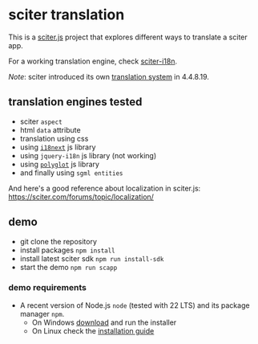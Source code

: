 # sciter translation

This is a [sciter.js](https://sciter.com/) project that explores different ways to translate a sciter app.

For a working translation engine, check [sciter-i18n](https://github.com/8ctopus/sciter-i18n).

_Note_: sciter introduced its own [translation system](https://github.com/c-smile/sciter-js-sdk/blob/main/docs/md/reactor/JSX-i18n.md) in 4.4.8.19.

## translation engines tested

- sciter `aspect`
- html `data` attribute
- translation using css
- using [`i18next`](https://github.com/i18next/i18next) js library
- using `jquery-i18n` js library (not working)
- using [`polyglot`](https://github.com/airbnb/polyglot.js) js library
- and finally using `sgml entities`

And here's a good reference about localization in sciter.js: https://sciter.com/forums/topic/localization/

## demo

- git clone the repository
- install packages `npm install`
- install latest sciter sdk `npm run install-sdk`
- start the demo `npm run scapp`

### demo requirements

- A recent version of Node.js `node` (tested with 22 LTS) and its package manager `npm`.
    - On Windows [download](https://nodejs.dev/download/) and run the installer
    - On Linux check the [installation guide](https://www.digitalocean.com/community/tutorials/how-to-install-node-js-on-ubuntu-20-04#option-2-%E2%80%94-installing-node-js-with-apt-using-a-nodesource-ppa)
